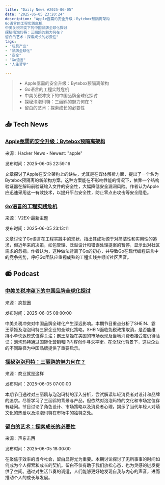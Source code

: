 ```yaml
---
title: "Daily News #2025-06-05"
date: "2025-06-05 23:20:24"
description: "Apple亟需的安全升级：Bytebox预隔离架构
Go语言的工程实践危机
中美关税冲突下的中国品牌全球化探讨
探秘泡泡玛特：三丽鸥的魅力何在？
留白的艺术：探索成长的必要性"
tags: 
- "玩具产业"
- "品牌全球化"
- "安全"
- "Go语言"
- "人生哲学"

---
```


> - Apple亟需的安全升级：Bytebox预隔离架构
> - Go语言的工程实践危机
> - 中美关税冲突下的中国品牌全球化探讨
> - 探秘泡泡玛特：三丽鸥的魅力何在？
> - 留白的艺术：探索成长的必要性

## 📥 Tech News

### [Apple亟需的安全升级：Bytebox预隔离架构](https://jam2we5b3a.medium.com/this-is-the-future-apple-should-already-be-shipping-054c69d78e50)

来源：Hacker News - Newest: "apple"

发布时间：2025-06-05 22:59:16

文章探讨了Apple在安全架构上的缺失，尤其是在媒体解析方面，提出了一个名为Bytebox预隔离的新架构方案。这种方案能在不影响性能的情况下，依靠一个结构验证器在解码前验证输入文件的安全性，大幅降低安全漏洞风险。作者认为Apple应迅速采用这一有效技术，以提升平台安全性，防止零点击攻击等安全隐患。

### [Go语言的工程实践危机](https://www.v2ex.com/t/1136685)

来源：V2EX-最新主题

发布时间：2025-06-05 23:13:11

文章讨论了Go语言在工程实践中的现状，指出其成功源于对简洁性和实用性的追求，但近年来的决策，如包管理、泛型设计和错误处理提案的暂停，显示出对社区需求的忽视。作者认为，这种做法背离了Go的初心，并导致Go在现代编程语言中的竞争劣势，呼吁Go团队应重视成熟的工程实践并倾听社区声音。


## 📻 Podcast

### [中美关税冲突下的中国品牌全球化探讨](https://crazy.capital/116)

来源：疯投圈

发布时间：2025-06-05 08:00:00

中美关税冲突对中国品牌全球化产生深远影响。本期节目重点分析了SHEIN、霸王茶姬及泡泡玛特三家企业的全球化策略。SHEIN面临免税政策取消，是否能维持小单快返模式值得关注；霸王茶姬在美国的市场表现及当地消费者接受度仍待验证；泡泡玛特通过国际化营销和IP内容创作寻求平衡。在全球化背景下，这些企业的不同路径为中国品牌提供了重要启示。

### [探秘泡泡玛特：三丽鸥的魅力何在？](https://www.xiaoyuzhoufm.com/episode/6840541138dcc57c648f2ae1)

来源：商业就是这样

发布时间：2025-06-05 07:00:00

本期节目通过对三丽鸥与泡泡玛特的深入分析，尝试解读年轻消费者对设计和品牌的追求。尽管学习了三丽鸥的背景与产品，但依然对泡泡玛特的文化和市场定位存有疑问。节目讨论了角色设计、市场策略以及消费者心理，揭示了当代年轻人对萌文化的热爱以及泡泡玛特在市场中的独特之处。

### [留白的艺术：探索成长的必要性](https://www.xiaoyuzhoufm.com/episode/68416be0caf6efb83fca5dea)

来源：声东击西

发布时间：2025-06-05 18:00:00

在聚焦于效率的当今社会，留白显得尤为重要。本期讨论探讨了无所事事的时间如何成为个人探索和成长的契机。留白不仅有助于我们放松心态，也为灵感的迸发提供了空间。通过对生活节奏的调适，人们能够更好地发现自我与内心的声音，进而推动个人的成长与发展。
